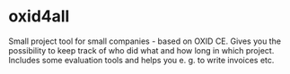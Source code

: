 oxid4all
========

Small project tool for small companies - based on OXID CE. Gives you the possibility to keep track of who did what and how long in which project. Includes some evaluation tools and helps you e. g. to write invoices etc.